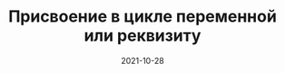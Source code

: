 ---
date: 2021-10-28
guid: 983b051e-78b0-4dda-9dac-7ee392f8cce2
title: Присвоение в цикле переменной или реквизиту
question: |
    Есть управляемая форма и клиентский код, который в цикле увеличивает некую числовую переменную.  
    Будет ли разница в скорости, если переменную сделают реквизитом формы?
options:
    - Реквизитом будет быстрее
    - Переменной будет быстрее
    - Никакой разницы
correct: 1
explanation: |
    Разница может доходить до "в разы".
    Поэтому, если вы где-то совершаете такие операции циклом, но можете ускорить алгоритм буферной переменной  
    Подробнее можно посмотреть [по ссылке](https://t.me/JuniorOneS/202)
tags:
    - optimization
source: https://t.me/JuniorOneS/201
---